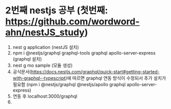 # 2번째 nestjs 공부 (첫번째: https://github.com/wordword-ahn/nestJS_study)
1. nest g application  (nestJS 설치)
2. npm i @nestjs/graphql graphql-tools graphql apollo-server-express  (graphql 설치)
3. nest g mo sample  (모듈 생성)
4. 공식문서(https://docs.nestjs.com/graphql/quick-start#getting-started-with-graphql--typescript)에 따르면 graphql 연동 방식이 수정되서 추가 설치가 필요함 (npm i @nestjs/graphql @nestjs/apollo graphql apollo-server-express)
5. 연동 후 localhost:3000/graphql
6. 